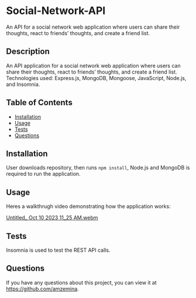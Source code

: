 # Social-Network-API
An API for a social network web application where users can share their thoughts, react to friends’ thoughts, and create a friend list.

## Description
An API application for a social network web application where users can share their thoughts, react to friends’ thoughts, and create a friend list. Technologies used: Express.js, MongoDB, Mongoose, JavaScript, Node.js, and 
Insomnia.

## Table of Contents
  * [Installation](#installation)
  * [Usage](#usage)
  * [Tests](#tests)
  * [Questions](#questions)

## Installation
User downloads repository, then runs `npm install`, 
Node.js and MongoDB is required to run the application.

## Usage
Heres a walkthrugh video demonstrating how the application works:

[Untitled_ Oct 10 2023 11_25 AM.webm](https://github.com/Amzemina/Social-Network-API/assets/128834562/522cb6e8-b51f-492e-984a-b6b885036bfb)


## Tests
Insomnia is used to test the REST API calls.

## Questions
If you have any questions about this project, you can view it at https://github.com/amzemina.
